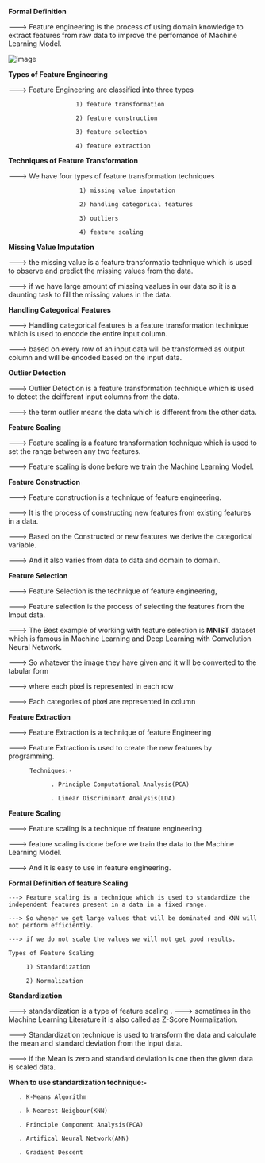 **Formal Definition**

---> Feature engineering is the process of using domain knowledge to extract features from raw data to improve the perfomance of Machine Learning Model.

![image](https://github.com/mudith-nahata/Feature-Engineering/assets/96544398/746568bc-c171-4baa-ad74-0d637f3090be)

**Types of Feature Engineering**

---> Feature Engineering are classified into three types 

                       1) feature transformation

                       2) feature construction

                       3) feature selection

                       4) feature extraction

**Techniques of Feature Transformation**

---> We have four types of feature transformation techniques

                        1) missing value imputation

                        2) handling categorical features

                        3) outliers

                        4) feature scaling

  **Missing Value Imputation**

  ---> the missing value is a feature transformatio technique which is used to observe and predict the missing values from the data.

  ---> if we have large amount of missing vaalues in our data so it is a daunting task to fill the missing values in the data.

  **Handling Categorical Features**

  ---> Handling categorical features is a feature transformation technique which is used to encode the entire input column.

  ---> based on every row of an input data  will be transformed as output column and will be encoded based on the input data.

  **Outlier Detection**

  ---> Outlier Detection is a feature transformation technique which is used to detect the deifferent input columns from the data.

  ---> the term outlier means the data which is different from the other data.

  **Feature Scaling**

  ---> Feature scaling is a feature transformation technique which is used to set the range between any two features.

  ---> Feature scaling is done before we train the Machine Learning Model.

  **Feature Construction**

  ---> Feature construction is a technique of feature engineering.

  ---> It is the process of constructing new features from existing features in a data.

  ---> Based on the Constructed or new features we derive the categorical variable.

  ---> And it also varies from data to data and domain to domain.

  **Feature Selection**

  ---> Feature Selection is the technique of feature engineering,

  ---> Feature selection is the process of selecting the features from the Imput data.

  ---> The Best example of working with feature selection is **MNIST** dataset which is famous in Machine Learning and Deep Learning with Convolution Neural Network. 

  ---> So whatever the image they have given and it will be converted to the tabular form

  ---> where each pixel is represented in each row

  ---> Each categories of pixel are represented in column

  **Feature Extraction**
  
   ---> Feature Extraction is a technique of feature Engineering

   ---> Feature Extraction is used to create the new features by programming.

          Techniques:-

                . Principle Computational Analysis(PCA)

                . Linear Discriminant Analysis(LDA)

  **Feature Scaling**

  ---> Feature scaling is a technique  of feature engineering

  ---> feature scaling is done before we train the data to the Machine Learning Model.

  ---> And it is easy to use in feature engineering.

  **Formal Definition of feature Scaling**

    ---> Feature scaling is a technique which is used to standardize the independent features present in a data in a fixed range.

    ---> So whener we get large values that will be dominated and KNN will not perform efficiently.

    ---> if we do not scale the values we will not get good results.

    Types of Feature Scaling

         1) Standardization

         2) Normalization

  **Standardization**

  ---> standardization is a type of feature scaling
.
  ---> sometimes in the Machine Learning Literature it is also called as Z-Score Normalization. 

  ---> Standardization technique is used to transform the data and calculate the mean and standard deviation from the input data.
  
  ---> if the Mean is zero and standard deviation is one then the given data is scaled data.

  **When to use standardization technique:-**

       . K-Means Algorithm

       . k-Nearest-Neigbour(KNN)

       . Principle Component Analysis(PCA)

       . Artifical Neural Network(ANN)

       . Gradient Descent

       
  


  



